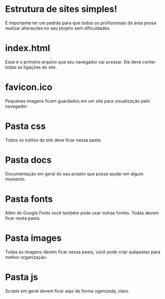 Estrutura de sites simples!
=============
É importante ter um padrão para que todos os profissionais da área possa realizar alterações no seu projeto sem dificuldades.

index.html
=============
Esse é o primeiro arquivo que seu navegador vai acessar. Ele deve conter todas as ligações do site.

favicon.ico
=============
Pequenas imagens ficam guardados em um site para visualização pelo navegador.

Pasta css
=============
Todos os estilos do site deve ficar nessa pasta.

Pasta docs
=============
Documentação em geral do seu projeto que possa ajudar em algum momento.

Pasta fonts
=============
Além do Google Fonts você também pode usar outras fontes. Todas devem ficar nesta pasta.

Pasta images
=============
Todas as imagens devem ficar nessa pasta, você pode criar subpastas para melhor organização.

Pasta js
=============
Scripts em geral devem ficar aqui de forma oganizada, claro.

